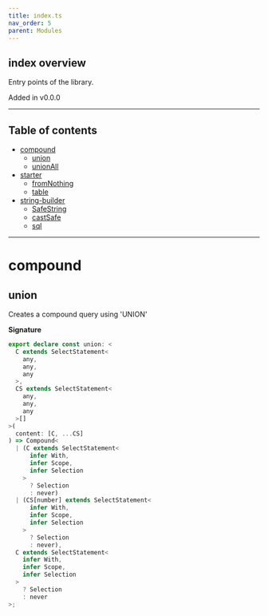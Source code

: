```yaml
---
title: index.ts
nav_order: 5
parent: Modules
---
```


## index overview

Entry points of the library.

Added in v0.0.0

---

<h2 class="text-delta">Table of contents</h2>

- [compound](#compound)
  - [union](#union)
  - [unionAll](#unionall)
- [starter](#starter)
  - [fromNothing](#fromnothing)
  - [table](#table)
- [string-builder](#string-builder)
  - [SafeString](#safestring)
  - [castSafe](#castsafe)
  - [sql](#sql)

---

# compound

## union

Creates a compound query using 'UNION'

**Signature**

```ts
export declare const union: <
  C extends SelectStatement<
    any,
    any,
    any
  >,
  CS extends SelectStatement<
    any,
    any,
    any
  >[]
>(
  content: [C, ...CS]
) => Compound<
  | (C extends SelectStatement<
      infer With,
      infer Scope,
      infer Selection
    >
      ? Selection
      : never)
  | (CS[number] extends SelectStatement<
      infer With,
      infer Scope,
      infer Selection
    >
      ? Selection
      : never),
  C extends SelectStatement<
    infer With,
    infer Scope,
    infer Selection
  >
    ? Selection
    : never
>;
```
